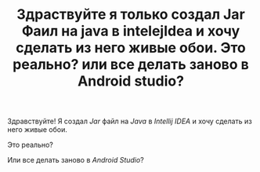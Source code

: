 ﻿---
title: "Здраствуйте я только создал Jar Фаил на java в intelejIdea и хочу сделать из него живые обои. Это реально? или все делать заново в Android studio?"
se.owner.user_id: 265612
se.owner.display_name: "Tamerlan Kunakbaev"
se.owner.link: "https://ru.stackoverflow.com/users/265612/tamerlan-kunakbaev"
se.link: "https://ru.stackoverflow.com/questions/715176/%d0%97%d0%b4%d1%80%d0%b0%d1%81%d1%82%d0%b2%d1%83%d0%b9%d1%82%d0%b5-%d1%8f-%d1%82%d0%be%d0%bb%d1%8c%d0%ba%d0%be-%d1%81%d0%be%d0%b7%d0%b4%d0%b0%d0%bb-jar-%d0%a4%d0%b0%d0%b8%d0%bb-%d0%bd%d0%b0-java-%d0%b2-intelejidea-%d0%b8-%d1%85%d0%be%d1%87%d1%83-%d1%81%d0%b4%d0%b5%d0%bb%d0%b0%d1%82%d1%8c-%d0%b8%d0%b7-%d0%bd%d0%b5%d0%b3"
se.question_id: 715176
se.post_type: question
se.score: -2
---
<p>Здравствуйте! Я создал <em>Jar</em>  файл на <em>Java</em> в <em>Intellij IDEA</em>  и хочу сделать из него живые обои. </p>

<p>Это реально? </p>

<p>Или все делать заново в <em>Android Studio</em>?</p>
